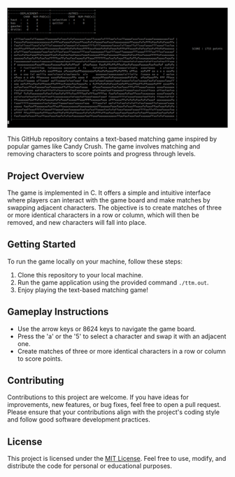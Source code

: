 ![screenshot](./text-three-match.png)

This GitHub repository contains a text-based matching game inspired by popular games like Candy Crush. The game involves matching and removing characters to score points and progress through levels.

## Project Overview

The game is implemented in C. It offers a simple and intuitive interface where players can interact with the game board and make matches by swapping adjacent characters. The objective is to create matches of three or more identical characters in a row or column, which will then be removed, and new characters will fall into place.

## Getting Started

To run the game locally on your machine, follow these steps:

1. Clone this repository to your local machine.
2. Run the game application using the provided command `./ttm.out`.
3. Enjoy playing the text-based matching game!

## Gameplay Instructions

- Use the arrow keys or 8624 keys to navigate the game board.
- Press the 'a' or the '5' to select a character and swap it with an adjacent one.
- Create matches of three or more identical characters in a row or column to score points.

## Contributing

Contributions to this project are welcome. If you have ideas for improvements, new features, or bug fixes, feel free to open a pull request. Please ensure that your contributions align with the project's coding style and follow good software development practices.

## License

This project is licensed under the [MIT License](). Feel free to use, modify, and distribute the code for personal or educational purposes.
